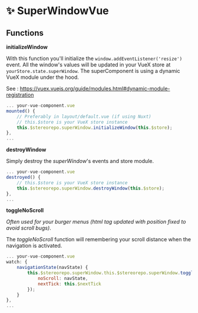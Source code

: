 # ✨ SuperWindowVue

## Functions

**initializeWindow**

With this function you'll initialize the `window.addEventListener('resize')` event. All the window's values will be updated in your VueX store at `yourStore.state.superWindow`.
The superComponent is using a dynamic VueX module under the hood.

See : https://vuex.vuejs.org/guide/modules.html#dynamic-module-registration

```js
... your-vue-component.vue
mounted() {
    // Preferably in layout/default.vue (if using Nuxt)
    // this.$store is your VueX store instance
    this.$stereorepo.superWindow.initializeWindow(this.$store);
},
...
```

**destroyWindow**

Simply destroy the _superWindow_'s events and store module.

```js
... your-vue-component.vue
destroyed() {
    // this.$store is your VueX store instance
    this.$stereorepo.superWindow.destroyWindow(this.$store);
},
...
```

**toggleNoScroll**

_Often used for your burger menus (html tag updated with position fixed to avoid scroll bugs)_.

The _toggleNoScroll_ function will remembering your scroll distance when the navigation is activated.

```js
... your-vue-component.vue
watch: {
    navigationState(navState) {
        this.$stereorepo.superWindow.this.$stereorepo.superWindow.toggleNoScroll({
            noScroll: navState,
            nextTick: this.$nextTick
        });
    }
},
...
```
